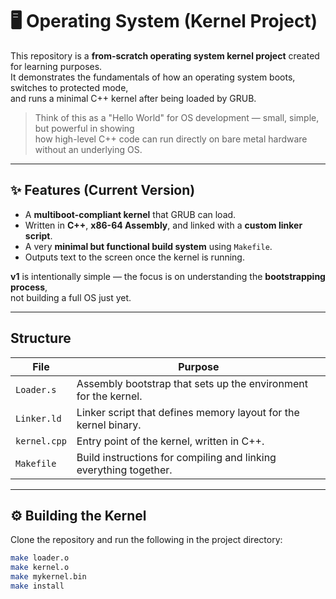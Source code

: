 # 🖥️ Operating System (Kernel Project)

This repository is a **from-scratch operating system kernel project** created for learning purposes.  
It demonstrates the fundamentals of how an operating system boots, switches to protected mode,  
and runs a minimal C++ kernel after being loaded by GRUB.

> Think of this as a "Hello World" for OS development — small, simple, but powerful in showing  
> how high-level C++ code can run directly on bare metal hardware without an underlying OS.

---

## ✨ Features (Current Version)
- A **multiboot-compliant kernel** that GRUB can load.
- Written in **C++**, **x86-64 Assembly**, and linked with a **custom linker script**.
- A very **minimal but functional build system** using `Makefile`.
- Outputs text to the screen once the kernel is running.

**v1** is intentionally simple — the focus is on understanding the **bootstrapping process**,  
not building a full OS just yet.

---

## Structure

| File         | Purpose                                                                 |
|--------------|-------------------------------------------------------------------------|
| `Loader.s`   | Assembly bootstrap that sets up the environment for the kernel.         |
| `Linker.ld`  | Linker script that defines memory layout for the kernel binary.         |
| `kernel.cpp` | Entry point of the kernel, written in C++.                              |
| `Makefile`   | Build instructions for compiling and linking everything together.       |

---

## ⚙️ Building the Kernel

Clone the repository and run the following in the project directory:

```bash
make loader.o
make kernel.o
make mykernel.bin
make install
